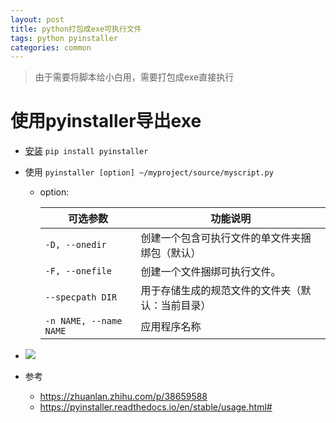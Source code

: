 ```yaml
---
layout: post
title: python打包成exe可执行文件
tags: python pyinstaller
categories: common
---
```


> 由于需要将脚本给小白用，需要打包成exe直接执行

# 使用pyinstaller导出exe

- <a href="http://www.pyinstaller.org" target="_blank">安装</a> ```pip install pyinstaller```

- 使用 ```pyinstaller [option] ~/myproject/source/myscript.py```

  - option:

    可选参数|功能说明
    --|--
    ```-D, --onedir```| 创建一个包含可执行文件的单文件夹捆绑包（默认）
    ```-F, --onefile```| 创建一个文件捆绑可执行文件。
    ```--specpath DIR```|用于存储生成的规范文件的文件夹（默认：当前目录）
    ```-n NAME, --name NAME```|应用程序名称


- <img src="/jenson/static/img/pyinstall.jpg">

- 参考
  - https://zhuanlan.zhihu.com/p/38659588
  - https://pyinstaller.readthedocs.io/en/stable/usage.html#